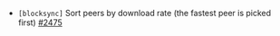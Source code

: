 - `[blocksync]` Sort peers by download rate (the fastest peer is picked first)
  [\#2475](https://github.com/KYVENetwork/cometbft/v38/pull/2475)
